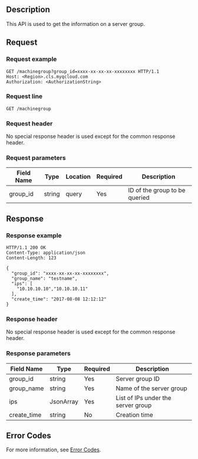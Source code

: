 ## Description

This API is used to get the information on a server group.

## Request

### Request example

```
GET /machinegroup?group_id=xxxx-xx-xx-xx-xxxxxxxx HTTP/1.1
Host: <Region>.cls.myqcloud.com
Authorization: <AuthorizationString>

```

### Request line

```
GET /machinegroup
```

### Request header

No special response header is used except for the common response header.

### Request parameters

| Field Name | Type | Location | Required | Description |
|--------------|--------|------|---------|--------------------------------|
| group_id | string | query | Yes | ID of the group to be queried |

## Response

### Response example

```
HTTP/1.1 200 OK
Content-Type: application/json
Content-Length: 123

{
  "group_id": "xxxx-xx-xx-xx-xxxxxxxx",
  "group_name": "testname",
  "ips": [
    "10.10.10.10","10.10.10.11"
  ],
  "create_time": "2017-08-08 12:12:12"
}
```

### Response header

No special response header is used except for the common response header.

### Response parameters

| Field Name | Type | Required | Description |
|------------|--------|---------|-------------------------------|
| group_id | string | Yes | Server group ID |
| group_name | string | Yes | Name of the server group |
| ips | JsonArray | Yes | List of IPs under the server group |
| create_time | string | No | Creation time |

## Error Codes

For more information, see [Error Codes](https://intl.cloud.tencent.com/document/product/614/12402).

